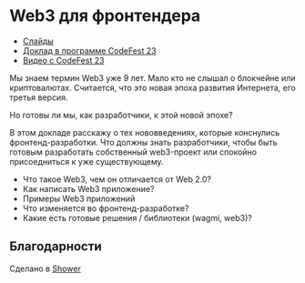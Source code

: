 # Web3 для фронтендера

- [Слайды](https://alexey-avdeev.com/web3-for-front-end-developers/)
- [Доклад в программе CodeFest 23](https://13.codefest.ru/lecture/2254)
- [Видео c CodeFest 23](https://youtu.be/148VLChS-eQ)

Мы знаем термин Web3 уже 9 лет. Мало кто не слышал о блокчейне или криптовалютах. Считается, что это новая эпоха развития Интернета, его третья версия.

Но готовы ли мы, как разработчики, к этой новой эпохе?

В этом докладе расскажу о тех нововведениях, которые конснулись фронтенд-разработки. Что должны знать разработчики, чтобы быть готовым разработать собственный web3-проект или спокойно присоедниться к уже существующему.

- Что такое Web3, чем он отличается от Web 2.0?
- Как написать Web3 приложение?
- Примеры Web3 приложений
- Что изменяется во фронтенд-разработке?
- Какие есть готовые решения / библиотеки (wagmi, web3)?

## Благодарности

Сделано в [Shower](https://github.com/shower/shower)
